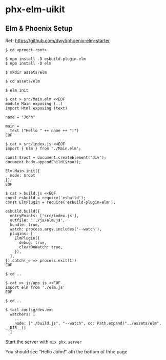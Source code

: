# phx-elm-uikit

## Elm & Phoenix Setup

Ref: https://github.com/dwyl/phoenix-elm-starter

```
$ cd <proect-root>

$ npm install -D esbuild-plugin-elm
$ npm install -D elm

$ mkdir assets/elm

$ cd assets/elm

$ elm init

$ cat > src/Main.elm <<EOF
module Main exposing (..)
import Html exposing (text)

name = "John"

main =
  text ("Hello " ++ name ++ "!")
EOF

$ cat > src/index.js <<EOF
import { Elm } from './Main.elm';

const $root = document.createElement('div');
document.body.appendChild($root);

Elm.Main.init({
  node: $root
});
EOF

$ cat > build.js <<EOF
const esbuild = require('esbuild');
const ElmPlugin = require('esbuild-plugin-elm');

esbuild.build({
  entryPoints: ['src/index.js'],
  outfile: '../js/elm.js',
  bundle: true,
  watch: process.argv.includes('--watch'),
  plugins: [
    ElmPlugin({
      debug: true,
      clearOnWatch: true,
    }),
  ],
}).catch(_e => process.exit(1))
EOF

$ cd ..

$ cat >> js/app.js <<EOF
import elm from './elm.js'
EOF

$ cd ..

$ tail config/dev.exs
  watchers: [
    ...
    node: ["./build.js", "--watch", cd: Path.expand("../assets/elm", __DIR__)]
  ]
```

Start the server with `mix phx.server`

You should see "Hello John!" ath the bottom of thhe page


